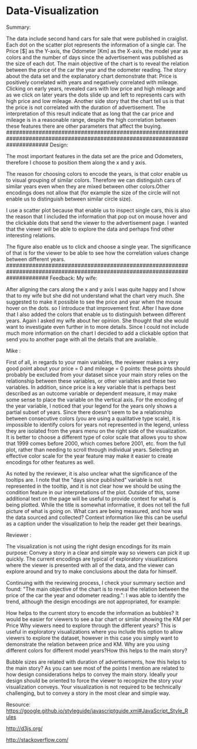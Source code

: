 # Data-Visualization
Summary:

The data include second hand cars for sale that were published in craiglist. Each dot on the scatter plot represents the information of a single car. The Price [$] as the Y-axis, the Odometer [Km] as the X-axis, the model year as colors and the number of days since the advertisement was published as the size of each dot. The main objective of the chart is to reveal the relation between the price of the car the year and the odometer reading. The story about the data set and the explanatory chart demonstrate that: Price is positively correlated with years and negatively correlated with mileage. Clicking on early years, revealed cars with low price and high mileage and as we click on later years the dots slide up and left to represents cars with high price and low mileage. Another side story that the chart tell us is that the price is not correlated with the duration of advertisement. The interpretation of this result indicate that as long that the car price and mileage is in a reasonable range, despite the high correlation between these features there are other parameters that affect the buying.
#############################################################################################################################
Design: 

The most important features in the data set are the price and Odometers, therefore I choose to position them along the x and y axis.

The reason for choosing colors to encode the years, is that color enable us to visual grouping of similar colors. Therefore we can distinguish cars of similar years even when they are mixed between other colors.Other encodings does not allow that (for example the size of the circle will not enable us to distinguish between similar circle size). 

I use a scatter plot because that enable us to inspect single cars, this is also the reason that I included the information that pop out on mouse hover and the clickable dots that send the viewer to the advertisement page. I wanted that the viewer will be able to explore the data and perhaps find other interesting relations. 

The figure also enable us to click and choose a single year. The significance of that is for the viewer to be able to see how the correlation values change between different  years.
#############################################################################################################################
Feedback: 
My wife:

After aligning the cars along the x and y axis I was quite happy and I show that to my wife but she did not understand what the chart very much. She suggested to make it possible to see the price and year when the mouse hover on the dots. so I introduce that improvement first.
After I have done that I also added the colors that enable us to distinguish between different years. Again I asked my wife about her opinion. She thought that she would want to investigate even further in to more details. Since I could not include much more information on the chart I decided to add a clickable option that send you to another page with all the details that are available.

Mike :

First of all, in regards to your main variables, the reviewer makes a very good point about your price = 0 and mileage = 0 points: these points should probably be excluded from your dataset since your main story relies on the relationship between these variables, or other variables and these two variables. In addition, since price is a key variable that is perhaps best described as an outcome variable or dependent measure, it may make some sense to place the variable on the vertical axis. For the encoding of the year variable, I noticed that your legend for the years only shows a partial subset of years. Since there doesn't seem to be a relationship between consecutive colors (you are using a qualitative type scale), it is impossible to identify colors for years not represented in the legend, unless they are isolated from the years menu on the right side of the visualization. It is better to choose a different type of color scale that allows you to show that 1999 comes before 2000, which comes before 2001, etc. from the full plot, rather than needing to scroll through individual years. Selecting an effective color scale for the year feature may make it easier to create encodings for other features as well.

As noted by the reviewer, it is also unclear what the significance of the tooltips are. I note that the "days since published" variable is not represented in the tooltip, and it is not clear how we should be using the condition feature in our interpretations of the plot. Outside of this, some additional text on the page will be useful to provide context for what is being plotted. While the title is somewhat informative, it does not tell the full picture of what is going on. What cars are being measured, and how was the data sourced and collected? Context information like this can be useful as a caption under the visualization to help the reader get their bearings.


Reviewer :

The visualization is not using the right design encodings for its main purpose: Convey a story in a clear and simple way so viewers can pick it up quickly. The current encodings are typical of exploratory visualizations where the viewer is presented with all of the data, and the viewer can explore around and try to make conclusions about the data for himself.

Continuing with the reviewing process, I check your summary section and found: "The main objective of the chart is to reveal the relation between the price of the car the year and odometer reading.": I was able to identify the trend, although the design encodings are not appropriated, for example:

How helps to the current story to encode the information as bubbles? It would be easier for viewers to see a bar chart or similar showing the KM per Price
Why viewers need to explore through the different years? This is useful in exploratory visualizations where you include this option to allow viewers to explore the dataset, however in this case you simply want to demonstrate the relation between price and KM.
Why are you using different colors for different model years?How this helps to the main story?

Bubble sizes are related with duration of advertisements, how this helps to the main story?
As you can see most of the points I mention are related to how design considerations helps to convey the main story. Ideally your design should be oriented to force the viewer to recognize the story your visualization conveys. Your visualization is not required to be technically challenging, but to convey a story in the most clear and simple way.


Resource: 
https://google.github.io/styleguide/javascriptguide.xml#JavaScript_Style_Rules

http://d3js.org/

http://stackoverflow.com/



